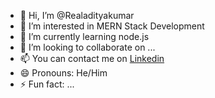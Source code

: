 - 👋 Hi, I’m @Realadityakumar
- 👀 I’m interested in MERN Stack Development
- 🌱 I’m currently learning node.js
- 💞️ I’m looking to collaborate on ...
- 📫 You can contact me on <a href="https://www.linkedin.com/in/adityakumar5246/"> Linkedin</a>
- 😄 Pronouns: He/Him
- ⚡ Fun fact: ...

<!---
Realadityakumar/Realadityakumar is a ✨ special ✨ repository because its `README.md` (this file) appears on your GitHub profile.
You can click the Preview link to take a look at your changes.
--->
